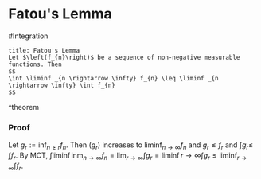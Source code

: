# Fatou's Lemma
#Integration 

```ad-theorem
title: Fatou's Lemma
Let $\left(f_{n}\right)$ be a sequence of non-negative measurable functions. Then
$$
\int \liminf _{n \rightarrow \infty} f_{n} \leq \liminf _{n \rightarrow \infty} \int f_{n}
$$
```
^theorem

### Proof
Let $g_{r}:=\inf _{n \geq r} f_{n}$.  Then $\left(g_{r}\right)$ increases to $\liminf _{n \rightarrow \infty} f_{n}$ and $g_{r} \leq f_{r}$ and $\int g_{r} \leq$ $\int f_{r}$.
By MCT, $\int \liminf \operatorname{inm}_{n \rightarrow \infty} f_{n}=\lim _{r \rightarrow \infty} \int g_{r}=\liminf r \rightarrow \infty \int g_{r} \leq \liminf _{r \rightarrow \infty} \int f_{r}$.
